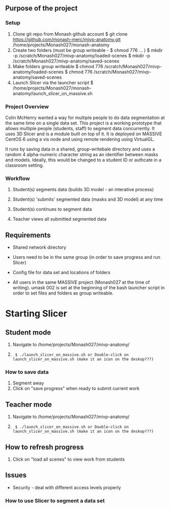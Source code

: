 ## Purpose of the project

### Setup
1. Clone git repo from Monash github account
        $ git clone https://github.com/monash-merc/mivp-anatomy.git /home/projects/Monash027/monash-anatomy
2. Create two folders (must be group writeable - $ chmod 776 ... )
     	$ mkdir -p /scratch/Monash027/mivp-anatomy/loaded-scenes
    	$ mkdir -p /scratch/Monash027/mivp-anatomy/saved-scenes
3. Make folders group writeable
	    $ chmod 776 /scratch/Monash027/mivp-anatomy/loaded-scenes
	    $ chmod 776 /scratch/Monash027/mivp-anatomy/saved-scenes
3. Launch Slicer via the launcher script
    	$ /home/projects/Monash027/monash-anatomy/launch_slicer_on_massive.sh

### Project Overview

Colin McHenry wanted a way for multiple people to do data segmentation at the same time on a single data set. This project is a working prototype that allows multiple people (students, staff) to segment data concurrently. It uses 3D Slicer and is a module built on top of it. It is deployed on MASSIVE CentOS 6 using a vis node and using remote rendering using VirtualGL. 

It runs by saving data in a shared, group-writebale directory and uses a random 4 alpha-numeric character string as an identifier between masks and models. Ideally, this would be changed to a student ID or authcate in a classroom setting.

### Workflow
1. Student(s) segments data (builds 3D model - an interative process)
2. Student(s) 'submits' segmented data (masks and 3D model) at any time
3. Student(s) continues to segment data

1. Teacher views all submitted segmented data

## Requirements
- Shared network directory 
- Users need to be in the same group (in order to save progress and run Slicer)
- Config file for data set and locations of folders

- All users in the same MASSIVE project (Monash027 at the time of writing). umask 002 is set at the beginning of the bash launcher script in order to set files and folders as group writeable.

# Starting Slicer
## Student mode

1. Navigate to /home/projects/Monash027/mivp-anatomy/
2. 
		$ ./launch_slicer_on_massive.sh or Double-click on launch_slicer_on_massive.sh (make it an icon on the deskop???)

### How to save data

1. Segment away
2. Click on "save progress" when ready to submit current work


## Teacher mode


1. Navigate to /home/projects/Monash027/mivp-anatomy/
2.     
		$ ./launch_slicer_on_massive.sh or Double-click on launch_slicer_on_massive.sh (make it an icon on the deskop???)


## How to refresh progress

1. Click on "load all scenes" to view work from students


## Issues
- Security - deal with different access levels properly

### How to use Slicer to segment a data set





